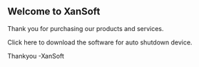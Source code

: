 ## Welcome to XanSoft

Thank you for purchasing our products and services.

Click here to download the software for auto shutdown device.

Thankyou
-XanSoft
